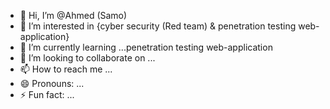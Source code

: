 - 👋 Hi, I’m @Ahmed (Samo)
- 👀 I’m interested in {cyber security (Red team) & penetration testing web-application}
- 🌱 I’m currently learning ...penetration testing web-application
- 💞️ I’m looking to collaborate on ...
- 📫 How to reach me ...
- 😄 Pronouns: ...
- ⚡ Fun fact: ...

<!---
AhmedMohamedSalama/AhmedMohamedSalama is a ✨ special ✨ repository because its `README.md` (this file) appears on your GitHub profile.
You can click the Preview link to take a look at your changes.
--->
